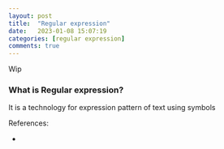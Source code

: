 ```yaml
---
layout: post
title:  "Regular expression"
date:   2023-01-08 15:07:19
categories: [regular expression]
comments: true
---
```

Wip


<!--more-->

### What is Regular expression?

It is a technology for expression pattern of text using symbols

References:

 - 

